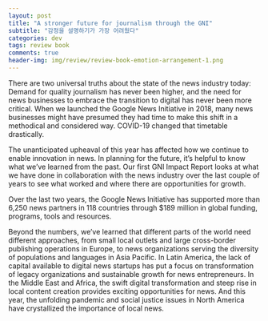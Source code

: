 ```yaml
---  
layout: post  
title: "A stronger future for journalism through the GNI"  
subtitle: "감정을 설명하기가 가장 어려웠다"  
categories: dev
tags: review book 
comments: true  
header-img: img/review/review-book-emotion-arrangement-1.png
---  
```

  
There are two universal truths about the state of the news industry today: Demand for quality journalism has never been higher, and the need for news businesses to embrace the transition to digital has never been more critical. When we launched the Google News Initiative in 2018, many news businesses might have presumed they had time to make this shift in a methodical and considered way. COVID-19 changed that timetable drastically.

The unanticipated upheaval of this year has affected how we continue to enable innovation in news. In planning for the future, it’s helpful to know what we’ve learned from the past. Our first GNI Impact Report looks at what we have done in collaboration with the news industry over the last couple of years to see what worked and where there are opportunities for growth.

Over the last two years, the Google News Initiative has supported more than 6,250 news partners in 118 countries through $189 million in global funding, programs, tools and resources.

Beyond the numbers, we’ve learned that different parts of the world need different approaches, from small local outlets and large cross-border publishing operations in Europe, to news organizations serving the diversity of populations and languages in Asia Pacific. In Latin America, the lack of capital available to digital news startups has put a focus on transformation of legacy organizations and sustainable growth for news entrepreneurs. In the Middle East and Africa, the swift digital transformation and steep rise in local content creation provides exciting opportunities for news. And this year, the unfolding pandemic and social justice issues in North America have crystallized the importance of local news.

